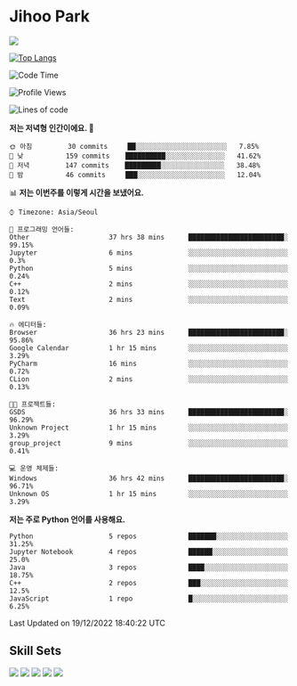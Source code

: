 # Jihoo Park
<!--![mazandi profile](http://mazandi.herokuapp.com/api?handle=wlgn8648&theme=warm) -->

<a href="https://www.linkedin.com/in/parkjihoo/" target="_blank"><img src="https://img.shields.io/badge/linkedin-0A66C2?style=flat-square&logo=linkedin&logoColor=white"/></a>

[![Top Langs](https://github-readme-stats.vercel.app/api/top-langs/?username=park-jihoo&layout=compact)](https://github.com/anuraghazra/github-readme-stats)

<!--START_SECTION:waka-->
![Code Time](http://img.shields.io/badge/Code%20Time-114%20hrs%208%20mins-blue)

![Profile Views](http://img.shields.io/badge/Profile%20Views-0-blue)

![Lines of code](https://img.shields.io/badge/%EC%A0%80%EB%8A%94%20%EC%97%AC%ED%83%9C%EA%B9%8C%EC%A7%80%20-1%20Million%20%EC%A4%84%EC%9D%98%20%EC%BD%94%EB%93%9C%EB%A5%BC%20%EC%9E%91%EC%84%B1%ED%96%88%EC%96%B4%EC%9A%94.-blue)

**저는 저녁형 인간이에요. 🦉** 

```text
🌞 아침         30 commits     ██░░░░░░░░░░░░░░░░░░░░░░░   7.85% 
🌆 낮　         159 commits    ██████████░░░░░░░░░░░░░░░   41.62% 
🌃 저녁         147 commits    █████████░░░░░░░░░░░░░░░░   38.48% 
🌙 밤　         46 commits     ███░░░░░░░░░░░░░░░░░░░░░░   12.04%

```


📊 **저는 이번주를 이렇게 시간을 보냈어요.** 

```text
⌚︎ Timezone: Asia/Seoul

💬 프로그래밍 언어들: 
Other                    37 hrs 38 mins      ████████████████████████░   99.15% 
Jupyter                  6 mins              ░░░░░░░░░░░░░░░░░░░░░░░░░   0.3% 
Python                   5 mins              ░░░░░░░░░░░░░░░░░░░░░░░░░   0.24% 
C++                      2 mins              ░░░░░░░░░░░░░░░░░░░░░░░░░   0.12% 
Text                     2 mins              ░░░░░░░░░░░░░░░░░░░░░░░░░   0.09%

🔥 에디터들: 
Browser                  36 hrs 23 mins      ████████████████████████░   95.86% 
Google Calendar          1 hr 15 mins        ░░░░░░░░░░░░░░░░░░░░░░░░░   3.29% 
PyCharm                  16 mins             ░░░░░░░░░░░░░░░░░░░░░░░░░   0.72% 
CLion                    2 mins              ░░░░░░░░░░░░░░░░░░░░░░░░░   0.13%

🐱‍💻 프로젝트들: 
GSDS                     36 hrs 33 mins      ████████████████████████░   96.29% 
Unknown Project          1 hr 15 mins        ░░░░░░░░░░░░░░░░░░░░░░░░░   3.29% 
group_project            9 mins              ░░░░░░░░░░░░░░░░░░░░░░░░░   0.41%

💻 운영 체제들: 
Windows                  36 hrs 42 mins      ████████████████████████░   96.71% 
Unknown OS               1 hr 15 mins        ░░░░░░░░░░░░░░░░░░░░░░░░░   3.29%

```

**저는 주로 Python 언어를 사용해요.** 

```text
Python                   5 repos             ███████░░░░░░░░░░░░░░░░░░   31.25% 
Jupyter Notebook         4 repos             ██████░░░░░░░░░░░░░░░░░░░   25.0% 
Java                     3 repos             ████░░░░░░░░░░░░░░░░░░░░░   18.75% 
C++                      2 repos             ███░░░░░░░░░░░░░░░░░░░░░░   12.5% 
JavaScript               1 repo              █░░░░░░░░░░░░░░░░░░░░░░░░   6.25%

```



 Last Updated on 19/12/2022 18:40:22 UTC
<!--END_SECTION:waka-->

## Skill Sets
<a><img src="https://img.shields.io/badge/tensorflow-FF6F00?style=flat-square&logo=tensorflow&logoColor=white"/></a>
<a><img src="https://img.shields.io/badge/mysql-4479A1?style=flat-square&logo=mysql&logoColor=white"/></a>
<a><img src="https://img.shields.io/badge/springboot-6DB33F?style=flat-square&logo=springboot&logoColor=white"/></a>
<a><img src="https://img.shields.io/badge/django-092E20?style=flat-square&logo=django&logoColor=white"/></a>
<a><img src="https://img.shields.io/badge/c++-00599C?style=flat-square&logo=c%2B%2B&logoColor=white"/></a>
<!--
**wlgn8648/wlgn8648** is a ✨ _special_ ✨ repository because its `README.md` (this file) appears on your GitHub profile.

Here are some ideas to get you started:

- 🔭 I’m currently working on ...
- 🌱 I’m currently learning ...
- 👯 I’m looking to collaborate on ...
- 🤔 I’m looking for help with ...
- 💬 Ask me about ...
- 📫 How to reach me: ...
- 😄 Pronouns: ...
- ⚡ Fun fact: ...
-->
